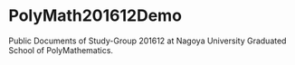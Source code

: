 # PolyMath201612Demo
Public Documents of Study-Group 201612 at Nagoya University Graduated School of PolyMathematics.
